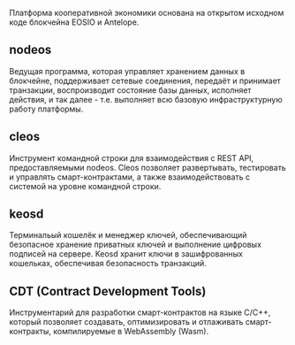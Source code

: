 Платформа кооперативной экономики основана на открытом исходном коде блокчейна EOSIO и Antelope. 

## nodeos
Ведущая программа, которая управляет хранением данных в блокчейне, поддерживает сетевые соединения, передаёт и принимает транзакции, воспроизводит состояние базы данных, исполняет действия, и так далее - т.е. выполняет всю базовую инфраструктурную работу платформы. 

## cleos
Инструмент командной строки для взаимодействия с REST API, предоставляемыми nodeos. Cleos позволяет развертывать, тестировать и управлять смарт-контрактами, а также взаимодействовать с системой на уровне командной строки.

## keosd
Терминальый кошелёк и менеджер ключей, обеспечивающий безопасное хранение приватных ключей и выполнение цифровых подписей на сервере. Keosd хранит ключи в зашифрованных кошельках, обеспечивая безопасность транзакций.

## CDT (Contract Development Tools)
Инструментарий для разработки смарт-контрактов на языке C/C++, который позволяет создавать, оптимизировать и отлаживать смарт-контракты, компилируемые в WebAssembly (Wasm).



